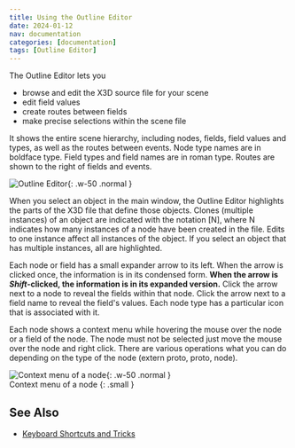 ```yaml
---
title: Using the Outline Editor
date: 2024-01-12
nav: documentation
categories: [documentation]
tags: [Outline Editor]
---
```

The Outline Editor lets you

- browse and edit the X3D source file for your scene
- edit field values
- create routes between fields
- make precise selections within the scene file

It shows the entire scene hierarchy, including nodes, fields, field values and types, as well as the routes between events. Node type names are in boldface type. Field types and field names are in roman type. Routes are shown to the right of fields and events.

![Outline Editor](/assets/img/documentation/sidebar-outline-editor.png){: .w-50 .normal }

When you select an object in the main window, the Outline Editor highlights the parts of the X3D file that define those objects. Clones (multiple instances) of an object are indicated with the notation \[N\], where N indicates how many instances of a node have been created in the file. Edits to one instance affect all instances of the object. If you select an object that has multiple instances, all are highlighted.

Each node or field has a small expander arrow to its left. When the arrow is clicked once, the information is in its condensed form. **When the arrow is *Shift*-clicked, the information is in its expanded version.** Click the arrow next to a node to reveal the fields within that node. Click the arrow next to a field name to reveal the field's values. Each node type has a particular icon that is associated with it.

Each node shows a context menu while hovering the mouse over the node or a field of the node. The node must not be selected just move the mouse over the node and right click. There are various operations what you can do depending on the type of the node (extern proto, proto, node).

![Context menu of a node](/assets/img/documentation/outliner-node-context-menu.png){: .w-50 .normal }
<br>Context menu of a node
{: .small }

## See Also

- [Keyboard Shortcuts and Tricks](../a-quick-look-at-the-user-interface/#keyboard-shortcuts-and-tricks)
